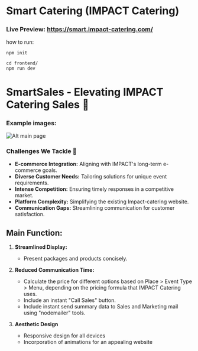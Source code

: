 # Smart Catering (IMPACT Catering)

### Live Preview: https://smart.impact-catering.com/

how to run:

```
npm init

cd frontend/
npm run dev
```

# SmartSales - Elevating IMPACT Catering Sales 🚀

### Example images:
![Alt main page](https://i.ibb.co/9nMn1cT/Smart-Catering-journey.png)

### Challenges We Tackle 🎯

- **E-commerce Integration:** Aligning with IMPACT's long-term e-commerce goals.
- **Diverse Customer Needs:** Tailoring solutions for unique event requirements.
- **Intense Competition:** Ensuring timely responses in a competitive market.
- **Platform Complexity:** Simplifying the existing Impact-catering website.
- **Communication Gaps:** Streamlining communication for customer satisfaction.


## Main Function:

1. **Streamlined Display:**
    - Present packages and products concisely.

2. **Reduced Communication Time:**
    - Calculate the price for different options based on Place > Event Type > Menu, depending on the pricing formula that IMPACT Catering uses.
    - Include an instant "Call Sales" button.
    - Include instant send summary data to Sales and Marketing mail using "nodemailer" tools.

3. **Aesthetic Design**
   - Responsive design for all devices
   - Incorporation of animations for an appealing website
  



